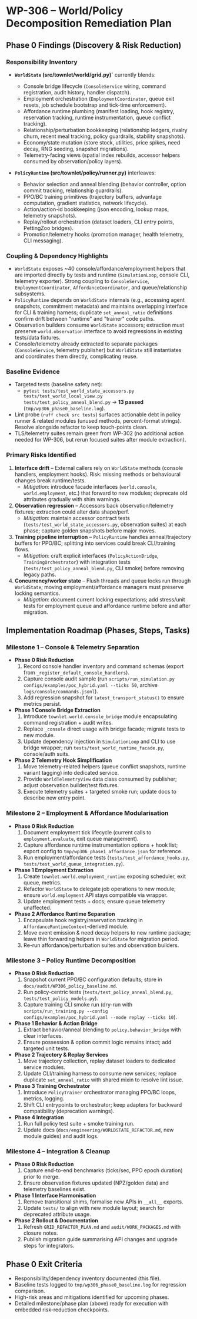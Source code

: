 # WP-306 – World/Policy Decomposition Remediation Plan

## Phase 0 Findings (Discovery & Risk Reduction)

### Responsibility Inventory

- **`WorldState` (src/townlet/world/grid.py)`** currently blends:
  - Console bridge lifecycle (`ConsoleService` wiring, command registration, audit history, handler dispatch).
  - Employment orchestration (`EmploymentCoordinator`, queue exit resets, job schedule bootstrap and tick-time enforcement).
  - Affordance runtime plumbing (manifest loading, hook registry, reservation tracking, runtime instrumentation, queue conflict tracking).
  - Relationship/perturbation bookkeeping (relationship ledgers, rivalry churn, recent meal tracking, policy guardrails, stability snapshots).
  - Economy/state mutation (store stock, utilities, price spikes, need decay, RNG seeding, snapshot migrations).
  - Telemetry-facing views (spatial index rebuilds, accessor helpers consumed by observation/policy layers).

- **`PolicyRuntime` (src/townlet/policy/runner.py)** interleaves:
  - Behavior selection and anneal blending (behavior controller, option commit tracking, relationship guardrails).
  - PPO/BC training primitives (trajectory buffers, advantage computation, gradient statistics, network lifecycle).
  - Action/action-id bookkeeping (json encoding, lookup maps, telemetry snapshots).
  - Replay/rollout orchestration (dataset loaders, CLI entry points, PettingZoo bridges).
  - Promotion/telemetry hooks (promotion manager, health telemetry, CLI messaging).

### Coupling & Dependency Highlights

- `WorldState` exposes ~40 console/affordance/employment helpers that are imported directly by tests and runtime (`SimulationLoop`, console CLI, telemetry exporter). Strong coupling to `ConsoleService`, `EmploymentCoordinator`, `AffordanceCoordinator`, and queue/relationship subsystems.
- `PolicyRuntime` depends on `WorldState` internals (e.g., accessing agent snapshots, commitment metadata) and maintains overlapping interface for CLI & training harness; duplicate `set_anneal_ratio` definitions confirm drift between "runtime" and "trainer" code paths.
- Observation builders consume `WorldState` accessors; extraction must preserve `world.observation` interface to avoid regressions in existing tests/data fixtures.
- Console/telemetry already extracted to separate packages (`ConsoleService`, telemetry publisher) but `WorldState` still instantiates and coordinates them directly, complicating reuse.

### Baseline Evidence

- Targeted tests (baseline safety net):
  - `pytest tests/test_world_state_accessors.py tests/test_world_local_view.py tests/test_policy_anneal_blend.py` → **13 passed** (`tmp/wp306_phase0_baseline.log`).
- Lint probe (`ruff check src tests`) surfaces actionable debt in policy runner & related modules (unused methods, percent-format strings). Resolve alongside refactor to keep touch-points clean.
- TLS/telemetry suites remain green from WP-302 (no additional action needed for WP-306, but rerun focused suites after module extraction).

### Primary Risks Identified

1. **Interface drift** – External callers rely on `WorldState` methods (console handlers, employment hooks). Risk: missing methods or behavioural changes break runtime/tests.
   - *Mitigation*: introduce facade interfaces (`world.console`, `world.employment`, etc.) that forward to new modules; deprecate old attributes gradually with shim warnings.
2. **Observation regression** – Accessors back observation/telemetry fixtures; extraction could alter data shape/perf.
   - *Mitigation*: maintain accessor contract tests (`tests/test_world_state_accessors.py`, observation suites) at each phase; capture golden snapshots before major moves.
3. **Training pipeline interruption** – `PolicyRuntime` handles anneal/trajectory buffers for PPO/BC; splitting into services could break CLI/training flows.
   - *Mitigation*: craft explicit interfaces (`PolicyActionBridge`, `TrainingOrchestrator`) with integration tests (`tests/test_policy_anneal_blend.py`, CLI smoke) before removing legacy paths.
4. **Concurrency/worker state** – Flush threads and queue locks run through `WorldState`; moving employment/affordance managers must preserve locking semantics.
   - *Mitigation*: document current locking expectations; add stress/unit tests for employment queue and affordance runtime before and after migration.

## Implementation Roadmap (Phases, Steps, Tasks)

### Milestone 1 – Console & Telemetry Separation

- **Phase 0 Risk Reduction**
  1. Record console handler inventory and command schemas (export from `_register_default_console_handlers`).
  2. Capture console audit sample (run `scripts/run_simulation.py configs/examples/poc_hybrid.yaml --ticks 50`, archive `logs/console/commands.jsonl`).
  3. Add regression snapshot for `latest_transport_status()` to ensure metrics persist.
- **Phase 1 Console Bridge Extraction**
  1. Introduce `townlet.world.console_bridge` module encapsulating command registration + audit writes.
  2. Replace `_console` direct usage with bridge facade; migrate tests to new module.
  3. Update dependency injection in `SimulationLoop` and CLI to use bridge wrapper; run `tests/test_world_runtime_facade.py`, console/auth suits.
- **Phase 2 Telemetry Hook Simplification**
  1. Move telemetry-related helpers (queue conflict snapshots, runtime variant tagging) into dedicated service.
  2. Provide `WorldTelemetryView` data class consumed by publisher; adjust observation builder/test fixtures.
  3. Execute telemetry suites + targeted smoke run; update docs to describe new entry point.

### Milestone 2 – Employment & Affordance Modularisation

- **Phase 0 Risk Reduction**
  1. Document employment tick lifecycle (current calls to `employment.evaluate`, exit queue management).
  2. Capture affordance runtime instrumentation options + hook list; export config to `tmp/wp306_phase1_affordance.json` for reference.
  3. Run employment/affordance tests (`tests/test_affordance_hooks.py`, `tests/test_world_queue_integration.py`).
- **Phase 1 Employment Extraction**
  1. Create `townlet.world.employment_runtime` exposing scheduler, exit queue, metrics.
  2. Refactor `WorldState` to delegate job operations to new module; ensure `world.employment` API stays compatible via wrapper.
  3. Update employment tests + docs; ensure queue telemetry unaffected.
- **Phase 2 Affordance Runtime Separation**
  1. Encapsulate hook registry/reservation tracking in `AffordanceRuntimeContext`-derived module.
  2. Move event emission & need decay helpers to new runtime package; leave thin forwarding helpers in `WorldState` for migration period.
  3. Re-run affordance/perturbation suites and observation builders.

### Milestone 3 – Policy Runtime Decomposition

- **Phase 0 Risk Reduction**
  1. Snapshot current PPO/BC configuration defaults; store in `docs/audit/WP306_policy_baseline.md`.
  2. Run policy-centric tests (`tests/test_policy_anneal_blend.py`, `tests/test_policy_models.py`).
  3. Capture training CLI smoke run (dry-run with `scripts/run_training.py --config configs/examples/poc_hybrid.yaml --mode replay --ticks 10`).
- **Phase 1 Behavior & Action Bridge**
  1. Extract behavior/anneal blending to `policy.behavior_bridge` with clear interfaces.
  2. Ensure possession & option commit logic remains intact; add targeted unit tests.
- **Phase 2 Trajectory & Replay Services**
  1. Move trajectory collection, replay dataset loaders to dedicated service modules.
  2. Update CLI/training harness to consume new services; replace duplicate `set_anneal_ratio` with shared mixin to resolve lint issue.
- **Phase 3 Training Orchestrator**
  1. Introduce `PolicyTrainer` orchestrator managing PPO/BC loops, metrics, logging.
  2. Shift CLI entrypoints to orchestrator; keep adapters for backward compatibility (deprecation warnings).
- **Phase 4 Integration**
  1. Run full policy test suite + smoke training run.
  2. Update docs (`docs/engineering/WORLDSTATE_REFACTOR.md`, new module guides) and audit logs.

### Milestone 4 – Integration & Cleanup

- **Phase 0 Risk Reduction**
  1. Capture end-to-end benchmarks (ticks/sec, PPO epoch duration) prior to merge.
  2. Ensure observation fixtures updated (NPZ/golden data) and telemetry baselines exist.
- **Phase 1 Interface Harmonisation**
  1. Remove transitional shims, formalise new APIs in `__all__` exports.
  2. Update `tests/` to align with new module layout; search for deprecated attribute usage.
- **Phase 2 Rollout & Documentation**
  1. Refresh `GRID_REFACTOR_PLAN.md` and `audit/WORK_PACKAGES.md` with closure notes.
  2. Publish migration guide summarising API changes and upgrade steps for integrators.

## Phase 0 Exit Criteria

- Responsibility/dependency inventory documented (this file).
- Baseline tests logged to `tmp/wp306_phase0_baseline.log` for regression comparison.
- High-risk areas and mitigations identified for upcoming phases.
- Detailed milestone/phase plan (above) ready for execution with embedded risk-reduction checkpoints.

